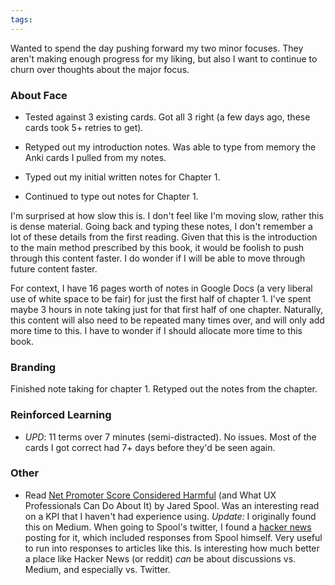 ```yaml
---
tags: 
---
```


Wanted to spend the day pushing forward my two minor focuses. They aren't making enough progress for my liking, but also I want to continue to churn over thoughts about the major focus.

### About Face

* Tested against 3 existing cards. Got all 3 right (a few days ago, these cards took 5+ retries to get).

* Retyped out my introduction notes. Was able to type from memory the Anki cards I pulled from my notes.

* Typed out my initial written notes for Chapter 1.

* Continued to type out notes for Chapter 1. 

I'm surprised at how slow this is. I don't feel like I'm moving slow, rather this is dense material. Going back and typing these notes, I don't remember a lot of these details from the first reading. Given that this is the introduction to the main method prescribed by this book, it would be foolish to push through this content faster. I do wonder if I will be able to move through future content faster.

For context, I have 16 pages worth of notes in Google Docs (a very liberal use of white space to be fair) for just the first half of chapter 1. I've spent maybe 3 hours in note taking just for that first half of one chapter. Naturally, this content will also need to be repeated many times over, and will only add more time to this. I have to wonder if I should allocate more time to this book.

### Branding

Finished note taking for chapter 1. Retyped out the notes from the chapter.

### Reinforced Learning

* *UPD*: 11 terms over 7 minutes (semi-distracted). No issues. Most of the cards I got correct had 7+ days before they'd be seen again. 

### Other

* Read [Net Promoter Score Considered Harmful](https://blog.usejournal.com/net-promoter-score-considered-harmful-and-what-ux-professionals-can-do-about-it-fe7a132f4430) (and What UX Professionals Can Do About It) by Jared Spool. Was an interesting read on a KPI that I haven't had experience using. *Update:* I originally found this on Medium. When going to Spool's twitter, I found a [hacker news](https://news.ycombinator.com/item?id=16003514) posting for it, which included responses from Spool himself. Very useful to run into responses to articles like this. Is interesting how much better a place like Hacker News (or reddit) *can* be about discussions vs. Medium, and especially vs. Twitter. 
